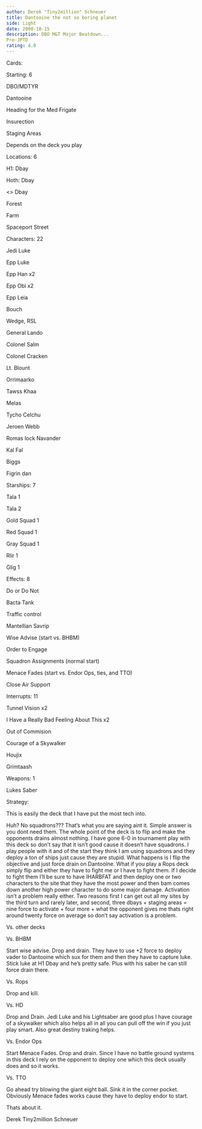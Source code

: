 ```yaml
---
author: Derek "Tiny2million" Schneuer
title: Dantooine the not so boring planet
side: Light
date: 2000-10-15
description: DBO M&T Major Beatdown...
Pre-JPTD
rating: 4.0
---
```

Cards: 

Starting: 6 
DBO/MDTYR 
Dantooine 
Heading for the Med Frigate 
Insurection 
Staging Areas 
Depends on the deck you play 

Locations: 6 
H1: Dbay 
Hoth: Dbay 
<> Dbay 
Forest 
Farm 
Spaceport Street 

Characters: 22 
Jedi Luke 
Epp Luke 
Epp Han x2 
Epp Obi x2 
Epp Leia 
Bouch 
Wedge, RSL 
General Lando 
Colonel Salm 
Colonel Cracken 
Lt. Blount 
Orrimaarko 
Tawss Khaa 
Melas 
Tycho Celchu 
Jeroen Webb 
Romas lock Navander 
Kal Fal 
Biggs 
Figrin dan 

Starships: 7 
Tala 1 
Tala 2 
Gold Squad 1 
Red Squad 1 
Gray Squad 1 
Rlir 1 
Glig 1 
Effects: 8 
Do or Do Not 
Bacta Tank 
Traffic control 
Mantellian Savrip 
Wise Advise (start vs. BHBM) 
Order to Engage 
Squadron Assignments (normal start) 
Menace Fades (start vs. Endor Ops, ties, and TTO)
Close Air Support

Interrupts: 11 
Tunnel Vision x2 
I Have a Really Bad Feeling About This x2 
Out of Commision 
Courage of a Skywalker 
Houjix 
Grimtaash 


Weapons: 1 
Lukes Saber 


Strategy: 

This is easily the deck that I have put the most tech into. 


Huh? No squadrons??? That’s what you are saying aint it. Simple answer is you dont need them. The whole point of the deck is to flip and make the opponents drains almost nothing. I have gone 6-0 in tournament play with this deck so don’t say that it isn’t good cause it doesn’t have squadrons. I play people with it and of the start they think I am using squadrons and they deploy a ton of ships just cause they are stupid. What happens is I flip the objective and just force drain on Dantooine. What if you play a Rops deck simply flip and either they have to fight me or I have to fight them. If I decide to fight them I’ll be sure to have IHARBFAT and then deploy one or two characters to the site that they have the most power and then bam comes down another high power character to do some major damage. Activation isn’t a problem really either. Two reasons first I can get out all my sites by the third turn and rarely later, and second, three dbays + staging areas = nine force to activate + four more + what the opponent gives me thats right around twenty force on average so don’t say activation is a problem. 

Vs. other decks 
Vs. BHBM 
Start wise advise. Drop and drain. They have to use +2 force to deploy vader to Dantooine which sux for them and then they have to capture luke. Stick luke at H1 Dbay and he’s pretty safe. Plus with his saber he can still force drain there. 

Vs. Rops 
Drop and kill. 

Vs. HD 
Drop and Drain. Jedi Luke and his Lightsaber are good plus I have courage of a skywalker which also helps all in all you can pull off the win if you just play smart. Also great destiny traking helps. 

Vs. Endor Ops 
Start Menace Fades. Drop and drain. Since I have no battle ground systems in this deck I rely on the opponent to deploy one which this deck usually does and so it works. 

Vs. TTO 
Go ahead try blowing the giant eight ball. Sink it in the corner pocket. Obviously Menace fades works cause they have to deploy endor to start. 

Thats about it. 

Derek Tiny2million Schneuer  